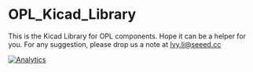 # OPL_Kicad_Library

This is the Kicad Library for OPL components. Hope it can be a helper for you.  For any suggestion, please drop us a note at Ivy.li@seeed.cc


[![Analytics](https://ga-beacon.appspot.com/UA-46589105-3/OPL_Kicad_Library)](https://github.com/igrigorik/ga-beacon)
